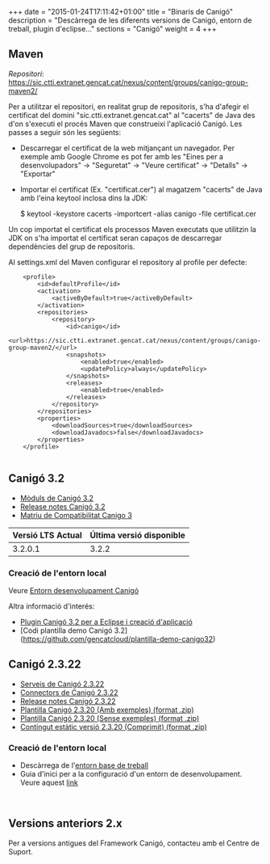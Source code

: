 +++
date        = "2015-01-24T17:11:42+01:00"
title       = "Binaris de Canigó"
description = "Descàrrega de les diferents versions de Canigó, entorn de treball, plugin d'eclipse..."
sections    = "Canigó"
weight		= 4
+++

## Maven

*Repositori*: https://sic.ctti.extranet.gencat.cat/nexus/content/groups/canigo-group-maven2/

Per a utilitzar el repositori, en realitat grup de repositoris, s'ha d'afegir el certificat del domini "sic.ctti.extranet.gencat.cat" al "cacerts" de Java des d'on s'executi el procés Maven que construeixi l'aplicació Canigó. Les passes a seguir són les següents:

* Descarregar el certificat de la web mitjançant un navegador. Per exemple amb Google Chrome es pot fer amb les "Eines per a desenvolupadors" -> "Seguretat" -> "Veure certificat" -> "Detalls" -> "Exportar"

* Importar el certificat (Ex. "certificat.cer") al magatzem "cacerts" de Java amb l'eina keytool inclosa dins la JDK:

    $ keytool -keystore cacerts -importcert -alias canigo -file certificat.cer

Un cop importat el certificat els processos Maven executats que utilitzin la JDK on s'ha importat el certificat seran capaços de descarregar dependències del grup de repositoris.

Al settings.xml del Maven configurar el repository al profile per defecte:

```
	<profile>
		<id>defaultProfile</id>
		<activation>
			<activeByDefault>true</activeByDefault>
		</activation>
		<repositories>
			<repository>
				<id>canigo</id>
				<url>https://sic.ctti.extranet.gencat.cat/nexus/content/groups/canigo-group-maven2/</url>
				<snapshots>
					<enabled>true</enabled>
					<updatePolicy>always</updatePolicy>
				</snapshots>
				<releases>
					<enabled>true</enabled>
				</releases>
			</repository>
		</repositories>
		<properties>
			<downloadSources>true</downloadSources>
			<downloadJavadocs>false</downloadJavadocs>
		</properties>
	</profile>
  
```

## Canigó 3.2 

- [Mòduls de Canigó 3.2](https://sic.ctti.extranet.gencat.cat/nexus/content/groups/canigo-group-maven2/cat/gencat/ctti/)
- [Release notes Canigó 3.2](/canigo-download-related/release-notes-canigo-32)
- [Matriu de Compatibilitat Canigo 3](/canigo-download-related/matrius-compatibilitats)

|          Versió LTS Actual       	 |      Última versió disponible    	 |
|--------------------------------- 	 |------------------------------------	 |
|              3.2.0.1            	 |                3.2.2 	             |


### Creació de l'entorn local

<!--
- Descàrrega de l'[entorn base de treball](http://repos.canigo.ctti.gencat.cat/repository/maven2/canigo/entorn-treball/canigo3.html) *És necessari realitzar l'upgrade del plugin de Canigó per Eclipse a la versió 1.2.0.
- Guia d'inici per a la configuració d'un entorn de desenvolupament. Veure aquest [link](/canigo-download-related/guia-inici)
-->

Veure [Entorn desenvolupament Canigó](http://canigo.ctti.gencat.cat/canigo/entorn-desenvolupament/)

Altra informació d'interés:

* [Plugin Canigó 3.2 per a Eclipse i creació d'aplicació](/canigo-download-related/plugin-canigo)
* [Codi plantilla demo Canigó 3.2] (https://github.com/gencatcloud/plantilla-demo-canigo32)

## Canigó 2.3.22

- [Serveis de Canigó 2.3.22](https://sic.ctti.extranet.gencat.cat/nexus/content/groups/canigo-group-maven2/canigo/)
- [Connectors de Canigó 2.3.22](https://sic.ctti.extranet.gencat.cat/nexus/content/groups/canigo-group-maven2/canigo/connectors/)
- [Release notes Canigó 2.3.22](https://cstd.ctti.gencat.cat/jiracstd/browse/CAN/fixforversion/10452)
- [Plantilla Canigó 2.3.20 (Amb exemples) (format .zip)](http://repos.canigo.ctti.gencat.cat/repository/maven2/canigo/plantilla-canigo-inicial/2.3.20/demo-canigo-2.3.20.zip)
- [Plantilla Canigó 2.3.20 (Sense exemples) (format .zip)](http://repos.canigo.ctti.gencat.cat/repository/maven2/canigo/plantilla-canigo-inicial/2.3.20/plantilla-canigo-2.3.20.zip)
- [Contingut estàtic versió 2.3.20 (Comprimit) (format .zip)](http://repos.canigo.ctti.gencat.cat/repository/maven2/canigo/plantilla-canigo-inicial/2.3.20/demo-canigo-static-compress-2.3.20.zip)

### Creació de l'entorn local

- Descàrrega de l'[entorn base de treball](https://sic.ctti.extranet.gencat.cat/nexus/content/groups/canigo-group-maven2/canigo/entorn-treball/canigo.zip)
- Guia d'inici per a la configuració d'un entorn de desenvolupament. Veure aquest [link](/canigo-download-related/guia-inici-canigo2)

<p>&nbsp;</p>

## Versions anteriors 2.x

Per a versions antigues del Framework Canigó, contacteu amb el Centre de Suport.
<p>&nbsp;</p>
